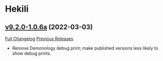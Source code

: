 # Hekili

## [v9.2.0-1.0.6a](https://github.com/Hekili/hekili/tree/v9.2.0-1.0.6a) (2022-03-03)
[Full Changelog](https://github.com/Hekili/hekili/compare/v9.2.0-1.0.6...v9.2.0-1.0.6a) [Previous Releases](https://github.com/Hekili/hekili/releases)

- Remove Demonology debug print; make published versions less likely to show debug prints.  
